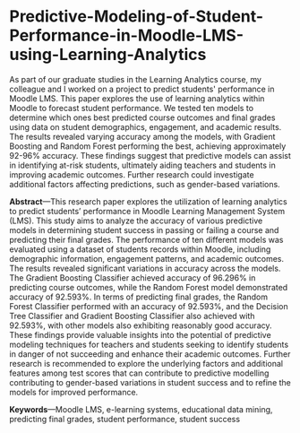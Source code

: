 # Predictive-Modeling-of-Student-Performance-in-Moodle-LMS-using-Learning-Analytics

As part of our graduate studies in the Learning Analytics course, my colleague and I worked on a project to predict students' performance in Moodle LMS. This paper explores the use of learning analytics within Moodle to forecast student performance. We tested ten models to determine which ones best predicted course outcomes and final grades using data on student demographics, engagement, and academic results. The results revealed varying accuracy among the models, with Gradient Boosting and Random Forest performing the best, achieving approximately 92-96% accuracy. These findings suggest that predictive models can assist in identifying at-risk students, ultimately aiding teachers and students in improving academic outcomes. Further research could investigate additional factors affecting predictions, such as gender-based variations.

**Abstract**—This research paper explores the utilization of
learning analytics to predict students’ performance in Moodle
Learning Management System (LMS). This study aims to analyze
the accuracy of various predictive models in determining student
success in passing or failing a course and predicting their final
grades. The performance of ten different models was evaluated
using a dataset of students records within Moodle, including
demographic information, engagement patterns, and academic
outcomes. The results revealed significant variations in accuracy
across the models. The Gradient Boosting Classifier achieved
accuracy of 96.296% in predicting course outcomes, while the
Random Forest model demonstrated accuracy of 92.593%. In
terms of predicting final grades, the Random Forest Classifier
performed with an accuracy of 92.593%, and the Decision Tree
Classifier and Gradient Boosting Classifier also achieved with
92.593%, with other models also exhibiting reasonably good
accuracy. These findings provide valuable insights into the
potential of predictive modeling techniques for teachers and
students seeking to identify students in danger of not succeeding
and enhance their academic outcomes. Further research is
recommended to explore the underlying factors and additional
features among test scores that can contribute to predictive
modelling contributing to gender-based variations in student
success and to refine the models for improved performance.

**Keywords**—Moodle LMS, e-learning systems, educational
data mining, predicting final grades, student performance,
student success
